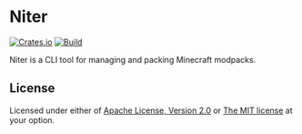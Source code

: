 # Niter

[![Crates.io](https://img.shields.io/crates/v/niterpack?style=flat-square)](https://crates.io/crates/niterpack)
[![Build](https://img.shields.io/github/actions/workflow/status/panda885/niter/ci.yml?branch=main&style=flat-square)](https://github.com/panda885/niter/actions/workflows/ci.yml)

Niter is a CLI tool for managing and packing Minecraft modpacks.

## License

Licensed under either of [Apache License, Version 2.0](https://github.com/panda885/niter/blob/main/LICENSE-APACHE) or [The MIT license](https://github.com/panda885/niter/blob/main/LICENSE-MIT) at your option.